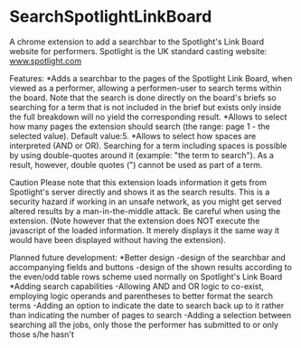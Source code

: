 # SearchSpotlightLinkBoard
A chrome extension to add a searchbar to the Spotlight's Link Board website for performers.
Spotlight is the UK standard casting website: www.spotlight.com

Features:
*Adds a searchbar to the pages of the Spotlight Link Board, when viewed as a performer, allowing a performen-user to search terms within the board. Note that the search is done directly on the board's briefs so searching for a term that is not included in the brief but exists only inside the full breakdown will no yield the corresponding result.
*Allows to select how many pages the extension should search (the range: page 1 - the selected value). Default value:5.
*Allows to select how spaces are interpreted (AND or OR). Searching for a term including spaces is possible by using double-quotes around it (example: "the term to search"). As a result, however, double quotes (") cannot be used as part of a term.

Caution
Please note that this extension loads information it gets from Spotlight's server directly and shows it as the search results. This is a security hazard if working in an unsafe network, as you might get served altered results by a man-in-the-middle attack. Be careful when using the extension. (Note however that the extension does NOT execute the javascript of the loaded information. It merely displays it the same way it would have been displayed without having the extension).

Planned future development:
*Better design
   -design of the searchbar and accompanying fields and buttons
   -design of the shown results according to the even/odd table rows scheme used normally on Spotlight's Link Board
*Adding search capabilities
   -Allowing AND and OR logic to co-exist, employing logic operands and parentheses to better format the search terms
   -Adding an option to indicate the date to search back up to it rather than indicating the number of pages to search
   -Adding a selection between searching all the jobs, only those the performer has submitted to or only those s/he hasn't
